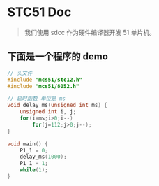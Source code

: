 # STC51 Doc

> 我们使用 sdcc 作为硬件编译器开发 51 单片机。

## 下面是一个程序的 demo

```c
// 头文件
#include "mcs51/stc12.h"
#include "mcs51/8052.h"

// 延时函数 单位是 ms
void delay_ms(unsigned int ms) {
    unsigned int i, j;
    for(i=ms;i>0;i--)
        for(j=112;j>0;j--);
}

void main() {
    P1_1 = 0;
    delay_ms(1000);
    P1_1 = 1;
    while(1);
}
```